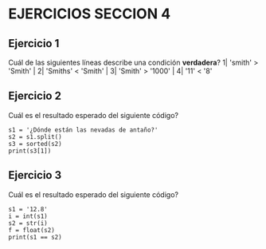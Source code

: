 # **EJERCICIOS SECCION 4**  

## **Ejercicio 1**  
  
Cuál de las siguientes líneas describe una condición **verdadera**?
1|    'smith' > 'Smith'
 |
2|    'Smiths' < 'Smith'
 |
3|    'Smith' > '1000'
 |
4|    '11' < '8'

## **Ejercicio 2**  
  
Cuál es el resultado esperado del siguiente código?
```
s1 = '¿Dónde están las nevadas de antaño?'
s2 = s1.split()
s3 = sorted(s2)
print(s3[1])
```
  
## **Ejercicio 3**  
  
Cuál es el resultado esperado del siguiente código?
```
s1 = '12.8'
i = int(s1)
s2 = str(i)
f = float(s2)
print(s1 == s2)
```